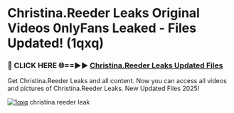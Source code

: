 # Christina.Reeder Leaks Original Videos 0nlyFans Leaked - Files Updated! (1qxq)

<h3>🔴 CLICK HERE 🌐==►► <a href="https://tinyurl.com/2jnfzry5" rel="nofollow">Christina.Reeder Leaks Updated Files</a></h3>

Get Christina.Reeder Leaks and all content. Now you can access all videos and pictures of Christina.Reeder Leaks. New Updated Files 2025!

[![1qxq](https://i.imgur.com/GyGTBgg.gif)](https://tinyurl.com/2jnfzry5)
christina.reeder leak